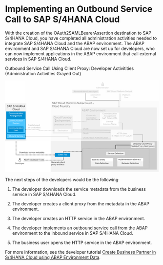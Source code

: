 <!-- loioa4e21bdbe2224ec4a31e4d69f69f242e -->

# Implementing an Outbound Service Call to SAP S/4HANA Cloud

With the creation of the OAuth2SAMLBearerAssertion destination to SAP S/4​HANA Cloud, you have completed all administration activities needed to integrate SAP S/4HANA Cloud and the ABAP environment. The ABAP environment and SAP S/4HANA Cloud are now set up for developers, who can now implement applications in the ABAP environment that call external services in SAP S/4HANA Cloud.

   
  
<a name="loioa4e21bdbe2224ec4a31e4d69f69f242e__fig_p3m_krk_dfb"/>Outbound Service Call Using Client Proxy: Developer Activitities \(Administration Activities Grayed Out\)

 ![](images/Integration_of_ABAP_Environment_with_S_4HANA_Cloud_Developer_Activitities_455579a.png "Outbound Service Call Using Client Proxy: Developer Activitities (Administration Activities Grayed Out)") 

The next steps of the developers would be the following:

1.  The developer downloads the service metadata from the business service in SAP S/4HANA Cloud.

2.  The developer creates a client proxy from the metadata in the ABAP environment.

3.  The developer creates an HTTP service in the ABAP environment.

4.  The developer implements an outbound service call from the ABAP environment to the inbound service in SAP S/4HANA Cloud.

5.  The business user opens the HTTP service in the ABAP environment.


For more information, see the developer tutorial [Create Business Partner in S/4HANA Cloud using ABAP Environment Data](https://developers.sap.com/tutorials/abap-environment-business-partner.html).

